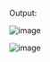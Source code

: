 Output:

![image](https://github.com/user-attachments/assets/2799a0c9-05e1-47a7-858c-b01c2cf57c3b)

![image](https://github.com/user-attachments/assets/65287e31-7b6d-4f47-bbe0-71983b3e920b)


